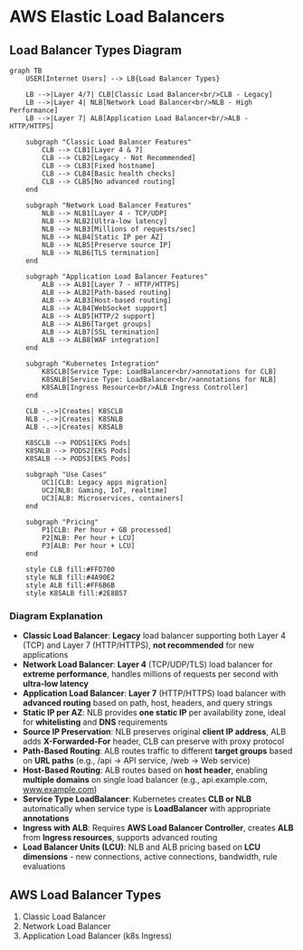 # AWS Elastic Load Balancers

## Load Balancer Types Diagram

```mermaid
graph TB
    USER[Internet Users] --> LB{Load Balancer Types}
    
    LB -->|Layer 4/7| CLB[Classic Load Balancer<br/>CLB - Legacy]
    LB -->|Layer 4| NLB[Network Load Balancer<br/>NLB - High Performance]
    LB -->|Layer 7| ALB[Application Load Balancer<br/>ALB - HTTP/HTTPS]
    
    subgraph "Classic Load Balancer Features"
        CLB --> CLB1[Layer 4 & 7]
        CLB --> CLB2[Legacy - Not Recommended]
        CLB --> CLB3[Fixed hostname]
        CLB --> CLB4[Basic health checks]
        CLB --> CLB5[No advanced routing]
    end
    
    subgraph "Network Load Balancer Features"
        NLB --> NLB1[Layer 4 - TCP/UDP]
        NLB --> NLB2[Ultra-low latency]
        NLB --> NLB3[Millions of requests/sec]
        NLB --> NLB4[Static IP per AZ]
        NLB --> NLB5[Preserve source IP]
        NLB --> NLB6[TLS termination]
    end
    
    subgraph "Application Load Balancer Features"
        ALB --> ALB1[Layer 7 - HTTP/HTTPS]
        ALB --> ALB2[Path-based routing]
        ALB --> ALB3[Host-based routing]
        ALB --> ALB4[WebSocket support]
        ALB --> ALB5[HTTP/2 support]
        ALB --> ALB6[Target groups]
        ALB --> ALB7[SSL termination]
        ALB --> ALB8[WAF integration]
    end
    
    subgraph "Kubernetes Integration"
        K8SCLB[Service Type: LoadBalancer<br/>annotations for CLB]
        K8SNLB[Service Type: LoadBalancer<br/>annotations for NLB]
        K8SALB[Ingress Resource<br/>ALB Ingress Controller]
    end
    
    CLB -.->|Creates| K8SCLB
    NLB -.->|Creates| K8SNLB
    ALB -.->|Creates| K8SALB
    
    K8SCLB --> PODS1[EKS Pods]
    K8SNLB --> PODS2[EKS Pods]
    K8SALB --> PODS3[EKS Pods]
    
    subgraph "Use Cases"
        UC1[CLB: Legacy apps migration]
        UC2[NLB: Gaming, IoT, realtime]
        UC3[ALB: Microservices, containers]
    end
    
    subgraph "Pricing"
        P1[CLB: Per hour + GB processed]
        P2[NLB: Per hour + LCU]
        P3[ALB: Per hour + LCU]
    end
    
    style CLB fill:#FFD700
    style NLB fill:#4A90E2
    style ALB fill:#FF6B6B
    style K8SALB fill:#2E8B57
```

### Diagram Explanation

- **Classic Load Balancer**: **Legacy** load balancer supporting both Layer 4 (TCP) and Layer 7 (HTTP/HTTPS), **not recommended** for new applications
- **Network Load Balancer**: **Layer 4** (TCP/UDP/TLS) load balancer for **extreme performance**, handles millions of requests per second with **ultra-low latency**
- **Application Load Balancer**: **Layer 7** (HTTP/HTTPS) load balancer with **advanced routing** based on path, host, headers, and query strings
- **Static IP per AZ**: NLB provides **one static IP** per availability zone, ideal for **whitelisting** and **DNS** requirements
- **Source IP Preservation**: NLB preserves original **client IP address**, ALB adds **X-Forwarded-For** header, CLB can preserve with proxy protocol
- **Path-Based Routing**: ALB routes traffic to different **target groups** based on **URL paths** (e.g., /api → API service, /web → Web service)
- **Host-Based Routing**: ALB routes based on **host header**, enabling **multiple domains** on single load balancer (e.g., api.example.com, www.example.com)
- **Service Type LoadBalancer**: Kubernetes creates **CLB or NLB** automatically when service type is **LoadBalancer** with appropriate **annotations**
- **Ingress with ALB**: Requires **AWS Load Balancer Controller**, creates **ALB** from **Ingress resources**, supports advanced routing
- **Load Balancer Units (LCU)**: NLB and ALB pricing based on **LCU dimensions** - new connections, active connections, bandwidth, rule evaluations

## AWS Load Balancer Types
1. Classic Load Balancer
2. Network Load Balancer
3. Application Load Balancer  (k8s Ingress)